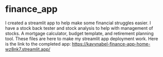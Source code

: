 # finance_app

I created a streamlit app to help make some financial struggles easier. I have a stock back tester and stock analysis to help with management of stocks. A mortgage calculator, budget template, and retirement planning tool. These files are here to make my streamlit app deployment work. Here is the link to the completed app: https://kavynabel-finance-app-home-wz8nk7.streamlit.app/
